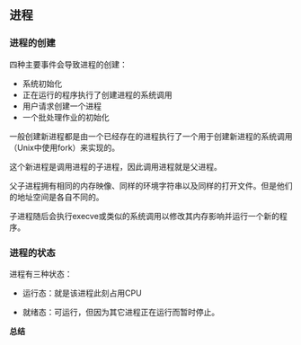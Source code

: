 ## 进程

### 进程的创建

四种主要事件会导致进程的创建：

- 系统初始化
- 正在运行的程序执行了创建进程的系统调用
- 用户请求创建一个进程
- 一个批处理作业的初始化

一般创建新进程都是由一个已经存在的进程执行了一个用于创建新进程的系统调用（Unix中使用fork）来实现的。

这个新进程是调用进程的子进程，因此调用进程就是父进程。

父子进程拥有相同的内存映像、同样的环境字符串以及同样的打开文件。但是他们的地址空间是各自不同的。

子进程随后会执行execve或类似的系统调用以修改其内存影响并运行一个新的程序。

### 进程的状态

进程有三种状态：

- 运行态：就是该进程此刻占用CPU

- 就绪态：可运行，但因为其它进程正在运行而暂时停止。


**总结**

